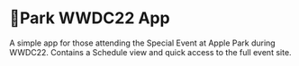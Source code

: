 # Park WWDC22 App
A simple app for those attending the Special Event at Apple Park during WWDC22. Contains a Schedule view and quick access to the full event site.
